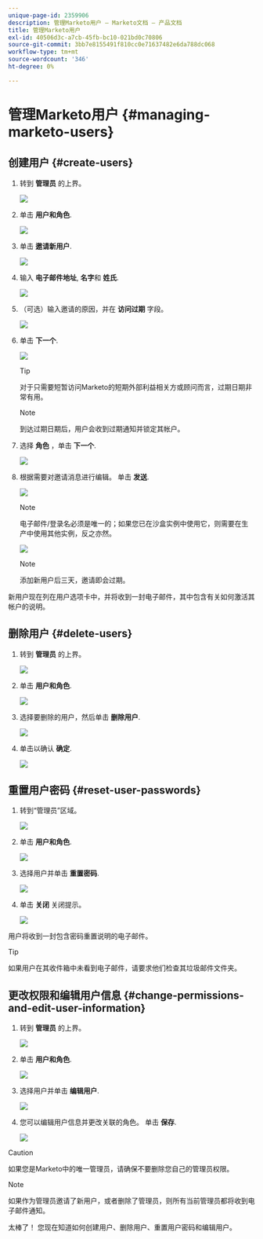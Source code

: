 ```yaml
---
unique-page-id: 2359906
description: 管理Marketo用户 — Marketo文档 — 产品文档
title: 管理Marketo用户
exl-id: 40506d3c-a7cb-45fb-bc10-021bd0c70806
source-git-commit: 3bb7e8155491f810cc0e71637482e6da788dc068
workflow-type: tm+mt
source-wordcount: '346'
ht-degree: 0%

---
```


# 管理Marketo用户 {#managing-marketo-users}

## 创建用户 {#create-users}

1. 转到 **管理员** 的上界。

   ![](assets/managing-marketo-users-1.png)

1. 单击 **用户和角色**.

   ![](assets/managing-marketo-users-2.png)

1. 单击 **邀请新用户**.

   ![](assets/managing-marketo-users-3.png)

1. 输入 **电子邮件地址**, **名字**&#x200B;和 **姓氏**.

   ![](assets/managing-marketo-users-4.png)

1. （可选）输入邀请的原因，并在 **访问过期** 字段。

   ![](assets/managing-marketo-users-5.png)

1. 单击 **下一个**.

   ![](assets/managing-marketo-users-6.png)

   >[!TIP]
   >
   >对于只需要短暂访问Marketo的短期外部利益相关方或顾问而言，过期日期非常有用。

   >[!NOTE]
   >
   >到达过期日期后，用户会收到过期通知并锁定其帐户。

1. 选择 **角色** ，单击 **下一个**.

   ![](assets/managing-marketo-users-7.png)

1. 根据需要对邀请消息进行编辑。 单击 **发送**.

   ![](assets/managing-marketo-users-8.png)

   >[!NOTE]
   >
   >电子邮件/登录名必须是唯一的；如果您已在沙盒实例中使用它，则需要在生产中使用其他实例，反之亦然。

   ![](assets/managing-marketo-users-9.png)

   >[!NOTE]
   >
   >添加新用户后三天，邀请即会过期。

新用户现在列在用户选项卡中，并将收到一封电子邮件，其中包含有关如何激活其帐户的说明。

## 删除用户 {#delete-users}

1. 转到 **管理员** 的上界。

   ![](assets/managing-marketo-users-10.png)

1. 单击 **用户和角色**.

   ![](assets/managing-marketo-users-11.png)

1. 选择要删除的用户，然后单击 **删除用户**.

   ![](assets/managing-marketo-users-12.png)

1. 单击以确认 **确定**.

   ![](assets/managing-marketo-users-13.png)

## 重置用户密码 {#reset-user-passwords}

1. 转到“管理员”区域。

   ![](assets/managing-marketo-users-14.png)

1. 单击 **用户和角色**.

   ![](assets/managing-marketo-users-15.png)

1. 选择用户并单击 **重置密码**.

   ![](assets/managing-marketo-users-16.png)

1. 单击 **关闭** 关闭提示。

   ![](assets/managing-marketo-users-17.png)

用户将收到一封包含密码重置说明的电子邮件。

>[!TIP]
>
>如果用户在其收件箱中未看到电子邮件，请要求他们检查其垃圾邮件文件夹。

## 更改权限和编辑用户信息 {#change-permissions-and-edit-user-information}

1. 转到 **管理员** 的上界。

   ![](assets/managing-marketo-users-18.png)

1. 单击 **用户和角色**.

   ![](assets/managing-marketo-users-19.png)

1. 选择用户并单击 **编辑用户**.

   ![](assets/managing-marketo-users-20.png)

1. 您可以编辑用户信息并更改关联的角色。 单击 **保存**.

   ![](assets/managing-marketo-users-21.png)

>[!CAUTION]
>
>如果您是Marketo中的唯一管理员，请确保不要删除您自己的管理员权限。

>[!NOTE]
>
>如果作为管理员邀请了新用户，或者删除了管理员，则所有当前管理员都将收到电子邮件通知。

太棒了！ 您现在知道如何创建用户、删除用户、重置用户密码和编辑用户。
